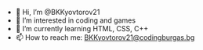 - 👋 Hi, I’m @BKKyovtorov21
- 👀 I’m interested in coding and games
- 🌱 I’m currently learning HTML, CSS, C++
- 📫 How to reach me: BKKyovtorov21@codingburgas.bg

